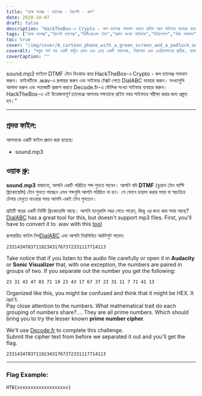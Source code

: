 ```yaml
---
title: "হ্যাক দ্যবক্স - চ্যালেঞ্জ - ক্রিপ্টো - কল"
date: 2020-10-07
draft: false
description: "HackTheBox-এ Crypto - কল চ্যালেঞ্জ সমাধান করতে প্রাইম নম্বর সাইফার ব্যবহার করে কীভাবে DTMF টোন ডিক্রিপ্ট করতে হয় তা শিখুন।"
tags: ["হ্যাক দ্যাবক্স","ক্রিপ্টো চ্যালেঞ্জ","ডিটিএমএফ টোন","প্রধান সংখ্যা সাইফার","ডিক্রিপশন","ধাঁধা সমাধান","ক্রিপ্টোগ্রাফি","অডিও রূপান্তর","ডায়ালএবিসি","Decode.fr","WAV","MP3","ফ্রিকোয়েন্সি","গাণিতিক বৈশিষ্ট্য","পতাকা","উৎসাহ","সোনিক ভিজ্যুয়ালাইজার","সংখ্যা","অটোমেটেড টেলার মেনু","পে ফোন"]
toc: true
cover: "/img/cover/A_cartoon_phone_with_a_green_screen_and_a_padlock_on_it.png"
coverAlt: "সবুজ পর্দা সহ একটি কার্টুন ফোন এবং এতে একটি প্যাডলক, নিরাপত্তা এবং এনক্রিপশনের প্রতীক, ব্যাকগ্রাউনে চিত্রিত DTMF টোন সহ"
coverCaption: ""
---
```


sound.mp3 ফাইলে DTMF টোন ডিকোড করে HackTheBox-এ Crypto - কল চ্যালেঞ্জ সমাধান করুন। ফাইলটিকে .wav-এ রূপান্তর করুন এবং সাইফার টেক্সট পেতে DialABC ব্যবহার করুন। সংখ্যাগুলি আলাদা করুন এবং পতাকাটি প্রকাশ করতে Decode.fr-এ মৌলিক সংখ্যা সাইফার ব্যবহার করুন। HackTheBox-এ এই উত্তেজনাপূর্ণ চ্যালেঞ্জে আপনার দক্ষতাকে প্রাইম নম্বর সাইফারে পরীক্ষা করার জন্য প্রস্তুত হন।"

______

## প্রদত্ত ফাইল:

আপনাকে একটি ফাইল প্রদান করা হয়েছে:
- sound.mp3

## ওয়াক থ্রু:

**sound.mp3** বাজানো, আপনি একটি পরিচিত শব্দ শুনতে পাবেন। আপনি যদি **DTMF** (ডুয়াল টোন মাল্টি ফ্রিকোয়েন্সি) টোন শুনতে পাচ্ছেন এমন শব্দগুলি আপনি পরিচিত না হন। পে ফোনে ডায়াল করার সময় বা স্বয়ংক্রিয় টেলার মেনুতে যাওয়ার সময় আপনি একই টোন শুনতেন।

প্রতিটি স্বরের একটি নির্দিষ্ট ফ্রিকোয়েন্সি আছে। আপনি ম্যানুয়ালি নম্বর পেতে পারেন, কিন্তু এর জন্য কার সময় আছে?[DialABC](http://www.dialabc.com/sound/detect/index.html) has a great tool for this, but doesn't support mp3 files. First, you'll have to convert it to .wav with this [tool](https://online-audio-converter.com/)

রূপান্তরিত ফাইল নিন[DialABC](http://www.dialabc.com/sound/detect/index.html) এবং আপনি নিম্নলিখিত আউটপুট পাবেন:
```
2331434783711923431767372331117714113
```
 
Take notice that if you listen to the audio file carefully or open it in **Audacity** or **Sonic Visualizer** that, with one exception, the numbers are paired in groups of two.
If you separate out the number you get the following:
```
23 31 43 47 83 71 19 23 43 17 67 37 23 31 11 7 71 41 13
```

Organized like this, you might be confused and think that it might be HEX. It isn't.  
Pay close attention to the numbers. What mathematical trait do each grouping of numbers share?....
They are all prime numbers. Which should bring you to try the lesser known **prime number cipher**.

We'll use [Decode.fr](https://www.dcode.fr/prime-numbers-cipher) to complete this challenge.   
Submit the cipher text from before we separated it out and you'll get the flag.
```
2331434783711923431767372331117714113
```

______

### Flag Example:
```
HTB{xxxxxxxxxxxxxxxxxxx}
```